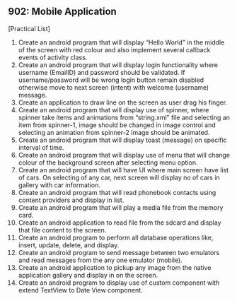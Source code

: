 
## 902: Mobile Application
[Practical List]

1.	Create an android program that will display “Hello World” in the middle of the screen with red colour and also implement several callback events of activity class.
2.	Create an android program that will display login functionality where username (EmailID) and password should be validated. If username/password will be wrong login button remain disabled otherwise move to next screen (intent) with welcome (username) message.
3.	Create an application to draw line on the screen as user drag his finger.
4.	Create an android program that will display use of spinner, where spinner take items and animations from “string.xml” file and selecting an item from spinner-1, image should be changed in image control and selecting an animation from spinner-2 image should be animated.
5.	Create an android program that will display toast (message) on specific interval of time.
6.	Create an android program that will display use of menu that will change colour of the background screen after selecting menu option.
7.	Create an android program that will have UI where main screen have list of cars. On selecting of any car, next screen will display no of cars in gallery with car information.
8.	Create an android program that will read phonebook contacts using content providers and display in list.
9.	Create an android program that will play a media file from the memory card.
10.	Create an android application to read file from the sdcard and display that file content to the screen.
11.	Create an android program to perform all database operations like, insert, update, delete, and display.
12.	Create an android program to send message between two emulators and read messages from the any one emulator (mobile).
13.	Create an android application to pickup any image from the native application gallery and display in on the screen.
14.	Create an android program to display use of custom component with extend TextView to Date View component.
